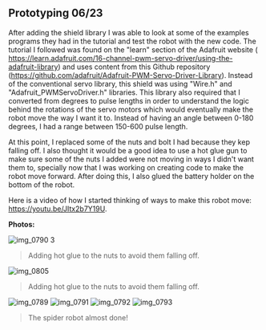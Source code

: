 ## Prototyping 06/23

After adding the shield library I was able to look at some of the examples programs they had in the tutorial and test the robot with the new code. The tutorial I followed was found on the "learn" section of the Adafruit website (
https://learn.adafruit.com/16-channel-pwm-servo-driver/using-the-adafruit-library) and uses content from this Github repository (https://github.com/adafruit/Adafruit-PWM-Servo-Driver-Library). Instead of the conventional servo library, this shield was using "Wire.h" and "Adafruit_PWMServoDriver.h" libraries. This library also required that I converted from degrees to pulse lengths in order to understand the logic behind the rotations of the servo motors which would eventually make the robot move the way I want it to. Instead of having an angle between 0-180 degrees, I had a range between 150-600 pulse length.

At this point, I replaced some of the nuts and bolt I had because they kep falling off. I also thought it would be a good idea to use a hot glue gun to make sure some of the nuts I added were not moving in ways I didn't want them to, specially now that I was working on creating code to make the robot move forward. After doing this, I also glued the battery holder on the bottom of the robot.

Here is a video of how I started thinking of ways to make this robot move: https://youtu.be/JItx2b7Y19U. 

**Photos:**

![img_0790 3](https://user-images.githubusercontent.com/28915361/27553834-6695fad2-5a61-11e7-90fe-dfe75c7aa68b.JPG)

> Adding hot glue to the nuts to avoid them falling off.

![img_0805](https://user-images.githubusercontent.com/28915361/27553976-d248919a-5a61-11e7-8eb0-7408a13b4766.JPG)

> Adding hot glue to the nuts to avoid them falling off.

![img_0789](https://user-images.githubusercontent.com/28915361/27553848-6f40c61c-5a61-11e7-9248-72fcb668ed65.JPG)
![img_0791](https://user-images.githubusercontent.com/28915361/27553862-7585961a-5a61-11e7-9121-0bd5757d135a.JPG)
![img_0792](https://user-images.githubusercontent.com/28915361/27553865-77856da0-5a61-11e7-90c3-e4c4a52ddb01.JPG)
![img_0793](https://user-images.githubusercontent.com/28915361/27553867-7c65ee4e-5a61-11e7-8583-466488f771cc.JPG)

> The spider robot almost done!
